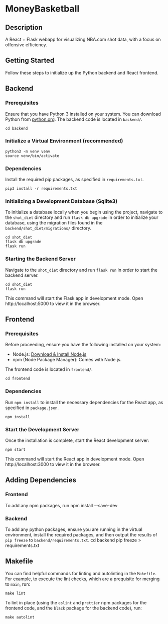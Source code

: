 # MoneyBasketball #

## Description
A React + Flask webapp for visualizing NBA.com shot data, with a focus on offensive efficiency.

## Getting Started

Follow these steps to initialize up the Python backend and React frontend.

## Backend

### Prerequisites
Ensure that you have Python 3 installed on your system. You can download Python from [python.org](https://www.python.org/). The backend code is located in `backend/`.

    cd backend

### Initialize a Virtual Environment (recommended)

    python3 -m venv venv
    source venv/bin/activate

### Dependencies
Install the required pip packages, as specified in `requirements.txt`.

    pip3 install -r requirements.txt

### Initializing a Development Database (Sqlite3)
To initialize a database locally when you begin using the project, navigate to the `shot_diet` directory and run `flask db upgrade` in order to initialize your database, using the migration files found in the `backend/shot_diet/migrations/` directory.

    cd shot_diet
    flask db upgrade
    flask run

### Starting the Backend Server
Navigate to the `shot_diet` directory and run `flask run` in order to start the backend server.

    cd shot_diet
    flask run 

This command will start the Flask app in development mode. Open http://localhost:5000 to view it in the browser.

## Frontend

### Prerequisites

Before proceeding, ensure you have the following installed on your system:

- Node.js: [Download & Install Node.js](https://nodejs.org/en/download/)
- npm (Node Package Manager): Comes with Node.js.

The frontend code is located in `frontend/`.

    cd frontend

### Dependencies
Run `npm install` to install the necessary dependencies for the React app, as specified in `package.json`.

    npm install

### Start the Development Server
Once the installation is complete, start the React development server:

    npm start

This command will start the React app in development mode. Open http://localhost:3000 to view it in the browser.

## Adding Dependencies
### Frontend
To add any npm packages, run
    npm install --save-dev <package>

### Backend
To add any python packages, ensure you are running in the virtual environment, install the required packages, and then output the results of `pip freeze` to `backend/requirements.txt`.
    cd backend
    pip freeze > requirements.txt

## Makefile
You can find helpful commands for linting and autolinting in the `Makefile`. For example, to execute the lint checks, which are a prequisite for merging to `main`, run:

    make lint

To lint in place (using the `eslint` and `prettier` npm packages for the frontend code, and the `black` package for the backend code), run:
    
    make autolint
